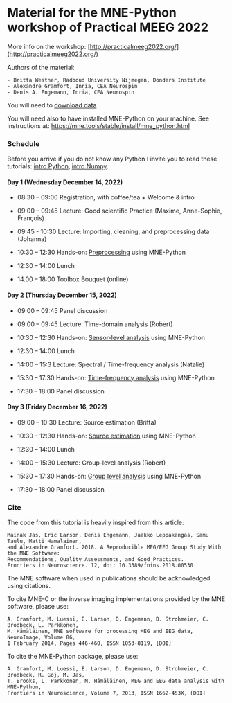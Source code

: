 # Material for the MNE-Python workshop of Practical MEEG 2022

More info on the workshop: [http://practicalmeeg2022.org/](http://practicalmeeg2022.org/)

Authors of the material:

	- Britta Westner, Radboud University Nijmegen, Donders Institute
	- Alexandre Gramfort, Inria, CEA Neurospin
	- Denis A. Engemann, Inria, CEA Neurospin

You will need to [download data](TODO)

You will need also to have installed MNE-Python on your machine.
See instructions at: https://mne.tools/stable/install/mne_python.html

### Schedule

Before you arrive if you do not know any Python I invite you to read these tutorials:
[intro Python](0a-Intro_Python.ipynb), [intro Numpy](0b-Intro_Numpy.ipynb).

#### Day 1 (Wednesday December 14, 2022)

 - 08:30 – 09:00 Registration, with coffee/tea + Welcome & intro
 - 09:00 – 09:45 Lecture: Good scientific Practice (Maxime, Anne-Sophie, François) 
 - 09:45 - 10:30 Lecture: Importing, cleaning, and preprocessing data (Johanna)
 - 10:30 – 12:30 Hands-on: [Preprocessing](TODO.ipynb) using MNE-Python

 - 12:30 – 14:00 Lunch

 - 14.00 – 18:00 Toolbox Bouquet (online)

#### Day 2 (Thursday December 15, 2022)

 - 09:00 – 09:45 Panel discussion
 - 09:00 – 09:45 Lecture: Time-domain analysis (Robert) 
 - 10:30 – 12:30 Hands-on: [Sensor-level analysis](TODO.ipynb) using MNE-Python

 - 12:30 – 14:00 Lunch

 - 14:00 – 15:3 Lecture: Spectral / Time-frequency analysis (Natalie)
 - 15:30 – 17:30 Hands-on: [Time-frequency analysis](TODO.ipynb) using MNE-Python
 - 17:30 – 18:00 Panel discussion

#### Day 3 (Friday December 16, 2022)

 - 09:00 – 10:30 Lecture: Source estimation (Britta)
 - 10:30 – 12:30 Hands-on: [Source estimation](TODO) using MNE-Python

 - 12:30 – 14:00 Lunch

 - 14:00 – 15:30 Lecture: Group-level analysis (Robert)
 - 15:30 – 17:30 Hands-on: [Group level analysis](TODO) using MNE-Python
 - 17:30 – 18:00 Panel discussion


### Cite

The code from this tutorial is heavily inspired from this article:

	Mainak Jas, Eric Larson, Denis Engemann, Jaakko Leppakangas, Samu Taulu, Matti Hamalainen,
	and Alexandre Gramfort. 2018. A Reproducible MEG/EEG Group Study With the MNE Software: 
	Recommendations, Quality Assessments, and Good Practices.
	Frontiers in Neuroscience. 12, doi: 10.3389/fnins.2018.00530

The MNE software when used in publications should be acknowledged using citations.

To cite MNE-C or the inverse imaging implementations provided by the MNE software, please use:

	A. Gramfort, M. Luessi, E. Larson, D. Engemann, D. Strohmeier, C. Brodbeck, L. Parkkonen,
	M. Hämäläinen, MNE software for processing MEG and EEG data, NeuroImage, Volume 86,
	1 February 2014, Pages 446-460, ISSN 1053-8119, [DOI]

To cite the MNE-Python package, please use:

	A. Gramfort, M. Luessi, E. Larson, D. Engemann, D. Strohmeier, C. Brodbeck, R. Goj, M. Jas,
	T. Brooks, L. Parkkonen, M. Hämäläinen, MEG and EEG data analysis with MNE-Python,
	Frontiers in Neuroscience, Volume 7, 2013, ISSN 1662-453X, [DOI]

